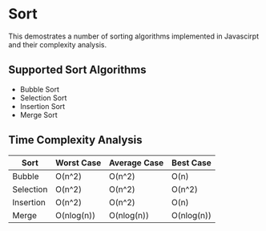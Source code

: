 # Sort

This demostrates a number of sorting algorithms implemented in Javascirpt and their complexity analysis.

## Supported Sort Algorithms
- Bubble Sort
- Selection Sort
- Insertion Sort
- Merge Sort

## Time Complexity Analysis
Sort| Worst Case | Average Case | Best Case
----|------------|--------------|----------
Bubble | O(n^2) | O(n^2) | O(n)
Selection | O(n^2) | O(n^2) | O(n^2)
Insertion | O(n^2) | O(n^2) | O(n)
Merge | O(nlog(n)) | O(nlog(n)) | O(nlog(n))